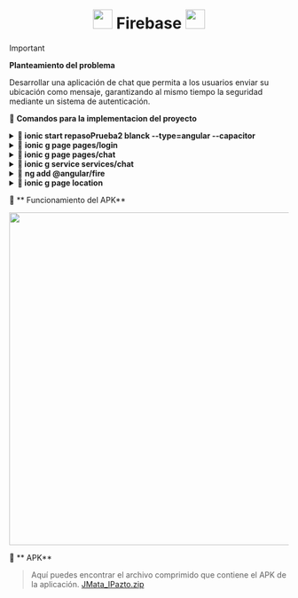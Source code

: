 <h1 align='center'> <img src = 'https://github.com/user-attachments/assets/d2d2a0ee-0b90-41d3-8066-63eac5c6a28f' height='35px'>
 Firebase <img src = 'https://github.com/user-attachments/assets/cd296f57-187a-44a9-a84f-05e873f23aba' height='35px'>
</h1>

> [!IMPORTANT]
> **Planteamiento del problema**
>
> Desarrollar una aplicación de chat que permita a los usuarios enviar su ubicación como mensaje, garantizando al mismo tiempo la seguridad mediante un sistema de autenticación.

🚮 **Comandos para la implementacion del proyecto**

<details> 
    <summary>🧩<strong> ionic start repasoPrueba2 blanck  --type=angular  --capacitor </strong> </summary>
      
>     • start: Inicia un nuevo proyecto de Ionic.
>     • repasoPrueba2: El nombre del proyecto.
>     • blank: Usa una plantilla en blanco, es decir, un proyecto vacío sin componentes adicionales de eje
>     • --type=angular: Indica que la aplicación utilizará Angular como el framework principal.
>     • --capacitor: Añade Capacitor, la herramienta de Ionic que permite integrar
>       la app con características nativas en iOS, Android y web.
>  

</details>

<details> 
    <summary>🧩 <strong>ionic g page pages/login </strong> </summary>
      
>     • ionic g: `g` es abreviatura de `generate`, que significa "generar" en Ionic.
>     • page: Especifica que se generará una página.
>     • login: El nombre de la página que se creará. Esto generará una carpeta `login`
>      
>
</details>

<details> 
    <summary>🧩<strong> ionic g page pages/chat</strong> </summary>
      
>     • ionic g: Es la abreviatura de ionic generate, que sirve para generar recursos como páginas, componentes, servicios, etc.
>     • page: Indica que deseas crear una página.
>     • pages/chat: Especifica la ubicación y el nombre de la página.
>
</details>

<details> 
    <summary>🧩<strong> ionic g service services/chat </strong></summary>
      
>     • ionic g: Abreviatura de ionic generate.
>     • service: Indica que deseas crear un servicio.
>     • services/chat: Especifica la ubicación y el nombre del servicio.
> 
</details>

<details> 
    <summary>🧩 <strong> ng add @angular/fire </strong> </summary>
      
>     • Instala e integra @angular/fire, que es la biblioteca oficial de Angular para Firebase.
>       Esto simplifica el uso de Firebase 
> 
</details>

<details> 
    <summary>🧩<strong>  ionic g page location </strong></summary>
      
>     • ionic g: Es la abreviatura de ionic generate, que sirve para generar diferentes recursos como páginas, servicios, componentes, etc.
>     • page: Indica que quieres crear una nueva página (una interfaz completa con lógica y estilos).
>     • location: Es el nombre de la página que deseas generar.
> 
</details>


🚮 ** Funcionamiento del APK**

<img src = 'https://github.com/user-attachments/assets/56a20a64-adf7-4730-ba63-7192696a8730' height='600px'>
  

🚮 ** APK**
> Aquí puedes encontrar el archivo comprimido que contiene el APK de la aplicación.
[JMata_IPazto.zip](https://github.com/user-attachments/files/17741081/JMata_IPazto.zip)


